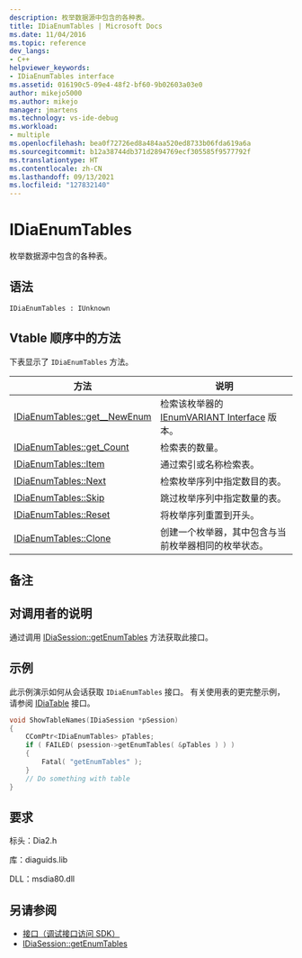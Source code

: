 ```yaml
---
description: 枚举数据源中包含的各种表。
title: IDiaEnumTables | Microsoft Docs
ms.date: 11/04/2016
ms.topic: reference
dev_langs:
- C++
helpviewer_keywords:
- IDiaEnumTables interface
ms.assetid: 016190c5-09e4-48f2-bf60-9b02603a03e0
author: mikejo5000
ms.author: mikejo
manager: jmartens
ms.technology: vs-ide-debug
ms.workload:
- multiple
ms.openlocfilehash: bea0f72726ed8a484aa520ed8733b06fda619a6a
ms.sourcegitcommit: b12a38744db371d2894769ecf305585f9577792f
ms.translationtype: HT
ms.contentlocale: zh-CN
ms.lasthandoff: 09/13/2021
ms.locfileid: "127832140"
---
```

# <a name="idiaenumtables"></a>IDiaEnumTables
枚举数据源中包含的各种表。

## <a name="syntax"></a>语法

```
IDiaEnumTables : IUnknown
```

## <a name="methods-in-vtable-order"></a>Vtable 顺序中的方法
 下表显示了 `IDiaEnumTables` 方法。

|方法|说明|
|------------|-----------------|
|[IDiaEnumTables::get__NewEnum](../../debugger/debug-interface-access/idiaenumtables-get-newenum.md)|检索该枚举器的 [IEnumVARIANT Interface](/previous-versions/windows/desktop/api/oaidl/nn-oaidl-ienumvariant) 版本。|
|[IDiaEnumTables::get_Count](../../debugger/debug-interface-access/idiaenumtables-get-count.md)|检索表的数量。|
|[IDiaEnumTables::Item](../../debugger/debug-interface-access/idiaenumtables-item.md)|通过索引或名称检索表。|
|[IDiaEnumTables::Next](../../debugger/debug-interface-access/idiaenumtables-next.md)|检索枚举序列中指定数目的表。|
|[IDiaEnumTables::Skip](../../debugger/debug-interface-access/idiaenumtables-skip.md)|跳过枚举序列中指定数量的表。|
|[IDiaEnumTables::Reset](../../debugger/debug-interface-access/idiaenumtables-reset.md)|将枚举序列重置到开头。|
|[IDiaEnumTables::Clone](../../debugger/debug-interface-access/idiaenumtables-clone.md)|创建一个枚举器，其中包含与当前枚举器相同的枚举状态。|

## <a name="remarks"></a>备注

## <a name="notes-for-callers"></a>对调用者的说明
通过调用 [IDiaSession::getEnumTables](../../debugger/debug-interface-access/idiasession-getenumtables.md) 方法获取此接口。

## <a name="example"></a>示例
此示例演示如何从会话获取 `IDiaEnumTables` 接口。 有关使用表的更完整示例，请参阅 [IDiaTable](../../debugger/debug-interface-access/idiatable.md) 接口。

```C++
void ShowTableNames(IDiaSession *pSession)
{
    CComPtr<IDiaEnumTables> pTables;
    if ( FAILED( psession->getEnumTables( &pTables ) ) )
    {
        Fatal( "getEnumTables" );
    }
    // Do something with table
}
```

## <a name="requirements"></a>要求
标头：Dia2.h

库：diaguids.lib

DLL：msdia80.dll

## <a name="see-also"></a>另请参阅
- [接口（调试接口访问 SDK）](../../debugger/debug-interface-access/interfaces-debug-interface-access-sdk.md)
- [IDiaSession::getEnumTables](../../debugger/debug-interface-access/idiasession-getenumtables.md)
